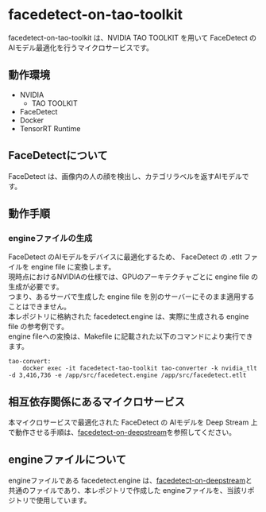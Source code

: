 # facedetect-on-tao-toolkit
facedetect-on-tao-toolkit は、NVIDIA TAO TOOLKIT を用いて FaceDetect の AIモデル最適化を行うマイクロサービスです。  

## 動作環境
- NVIDIA 
    - TAO TOOLKIT
- FaceDetect
- Docker
- TensorRT Runtime

## FaceDetectについて
FaceDetect は、画像内の人の顔を検出し、カテゴリラベルを返すAIモデルです。  

## 動作手順

### engineファイルの生成
FaceDetect のAIモデルをデバイスに最適化するため、 FaceDetect の .etlt ファイルを engine file に変換します。  
現時点におけるNVIDIAの仕様では、GPUのアーキテクチャごとに engine file の生成が必要です。  
つまり、あるサーバで生成した engine file を別のサーバーにそのまま適用することはできません。  
本レポジトリに格納された facedetect.engine は、実際に生成される engine file の参考例です。  
engine fileへの変換は、Makefile に記載された以下のコマンドにより実行できます。
```
tao-convert:
	docker exec -it facedetect-tao-toolkit tao-converter -k nvidia_tlt -d 3,416,736 -e /app/src/facedetect.engine /app/src/facedetect.etlt
```

## 相互依存関係にあるマイクロサービス  
本マイクロサービスで最適化された FaceDetect の AIモデルを Deep Stream 上で動作させる手順は、[facedetect-on-deepstream](https://github.com/latonaio/facedetect-on-deepstream)を参照してください。  

## engineファイルについて
engineファイルである facedetect.engine は、[facedetect-on-deepstream](https://github.com/latonaio/facedetect-on-deepstream)と共通のファイルであり、本レポジトリで作成した engineファイルを、当該リポジトリで使用しています。  
